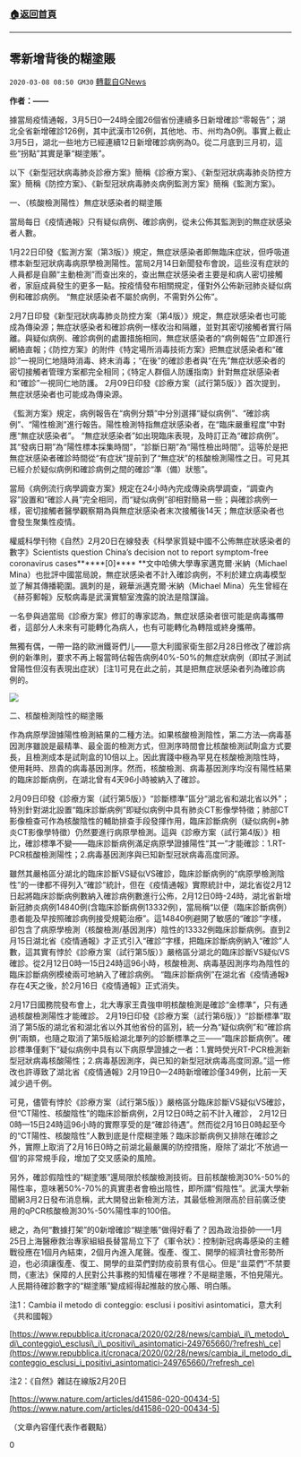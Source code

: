 ###  [:house:返回首頁](https://github.com/ourhimalayas/txt)
---

## 零新增背後的糊塗賬
`2020-03-08 08:50 GM30` [轉載自GNews](https://gnews.org/zh-hant/133435/)

**作者：——**

據當局疫情通報，3月5日0—24時全國26個省份連續多日新增確診“零報告”；湖北全省新增確診126例，其中武漢市126例，其他地、市、州均為0例。事實上截止3月5日，湖北一些地方已經連續12日新增確診病例為0。從二月底到三月初，這些“拐點”其實是筆“糊塗賬”。

以下《新型冠狀病毒肺炎診療方案》簡稱《診療方案》、《新型冠狀病毒肺炎防控方案》簡稱《防控方案》、《新型冠狀病毒肺炎病例監測方案》簡稱《監測方案》。

一、（核酸檢測陽性）無症狀感染者的糊塗賬

當局每日《疫情通報》只有疑似病例、確診病例，從未公佈其監測到的無症狀感染者人數。

1月22日印發《監測方案（第3版）》規定，無症狀感染者即無臨床症狀，但呼吸道標本新型冠狀病毒病原學檢測陽性。當局2月14日新聞發布會說，這些沒有症狀的人員都是自願“主動檢測”而查出來的，查出無症狀感染者主要是和病人密切接觸者，家庭成員發生的更多一點。按疫情發布相關規定，僅對外公佈新冠肺炎疑似病例和確診病例。 “無症狀感染者不屬於病例，不需對外公佈”。

2月7日印發《新型冠狀病毒肺炎防控方案（第4版）》規定，無症狀感染者也可能成為傳染源；無症狀感染者和確診病例一樣收治和隔離，並對其密切接觸者實行隔離。與疑似病例、確診病例的處置措施相同，無症狀感染者的“病例報告”立即進行網絡直報；《防控方案》的附件《特定場所消毒技術方案》把無症狀感染者和“確診”一視同仁地隨時消毒、終末消毒；“在後”的確診患者與“在先”無症狀感染者的密切接觸者管理方案都完全相同；《特定人群個人防護指南》針對無症狀感染者和“確診”一視同仁地防護。 2月09日印發《診療方案（試行第5版）》首次提到，無症狀感染者也可能成為傳染源。

《監測方案》規定，病例報告在“病例分類”中分別選擇“疑似病例”、“確診病例”、“陽性檢測”進行報告。陽性檢測特指無症狀感染者，在“臨床嚴重程度”中對應“無症狀感染者”。 “無症狀感染者”如出現臨床表現，及時訂正為“確診病例”。其“發病日期”為“陽性標本採集時間”，“診斷日期”為“陽性檢出時間”。這等於是把無症狀感染者確診時間從“有症狀”提前到了“無症狀”的核酸檢測陽性之日。可見其已經介於疑似病例和確診病例之間的確診“準（備）狀態”。

當局《病例流行病學調查方案》規定在24小時內完成傳染病學調查，“調查內容”設置和“確診人員”完全相同，而“疑似病例”卻相對簡易一些；與確診病例一樣，密切接觸者醫學觀察期為與無症狀感染者末次接觸後14天；無症狀感染者也會發生聚集性疫情。

權威科學刊物《自然》2月20日在線發表《科學家質疑中國不公佈無症狀感染者的數字》Scientists question China’s decision not to report symptom-free coronavirus cases\*\*\*\*\*\*[0]\*\*\*\* \*\*文中哈佛大學專家邁克爾·米納（Michael Mina）也批評中國當局說，無症狀感染者不計入確診病例，不利於建立病毒模型並了解其傳播範圍。諷刺的是，親華派邁克爾·米納（Michael Mina）先生曾經在《赫芬郵報》反駁病毒是武漢實驗室洩露的說法是陰謀論。

一名參與過當局《診療方案》修訂的專家認為，無症狀感染者很可能是病毒攜帶者，這部分人未來有可能轉化為病人，也有可能轉化為轉陰或終身攜帶。

無獨有偶，一帶一路的歐洲鐵哥們儿——意大利國家衛生部2月28日修改了確診病例的新準則，要求不再上報當時佔報告病例40%-50%的無症狀病例（即拭子測試曾陽性但沒有表現出症狀）[注1]可見在此之前，其是把無症狀感染者列為確診病例的。

![](https://s3-ap-northeast-1.amazonaws.com/news.guo.offload.media/wp-content/uploads/2020/03/07194738/image0-43.jpg)

二、核酸檢測陰性的糊塗賬

作為病原學證據陽性檢測結果的二種方法。如果核酸檢測陰性，第二方法—病毒基因測序雖說是最精準、最全面的檢測方式，但測序時間會比核酸檢測試劑盒方式要長，且檢測成本是試劑盒的10倍以上。因此實踐中極為罕見在核酸檢測陰性時，使用耗時、昂貴的病毒基因測序。然而，核酸檢測、病毒基因測序均沒有陽性結果的臨床診斷病例，在湖北曾有4天96小時被納入了確診。

2月09日印發《診療方案（試行第5版）》“診斷標準”區分“湖北省和湖北省以外”；特別針對湖北設置“臨床診斷病例”即疑似病例中具有肺炎CT影像學特徵；肺部CT影像檢查可作為核酸陰性的輔助排查手段發揮作用，臨床診斷病例（疑似病例+肺炎CT影像學特徵）仍然要進行病原學檢測。這與《診療方案（試行第4版）》相比，確診標準不變——臨床診斷病例滿足病原學證據陽性“其一”才能確診：1.RT-PCR核酸檢測陽性；2.病毒基因測序與已知新型冠狀病毒高度同源。

雖然其嚴格區分湖北的臨床診斷VS疑似VS確診，臨床診斷病例的“病原學檢測陰性”的一律都不得列入“確診”統計，但在《疫情通報》實際統計中，湖北省從2月12日起將臨床診斷病例數納入確診病例數進行公佈，2月12日0時-24時，湖北省新增新冠肺炎病例14840例(含臨床診斷病例13332例)，當局稱“以便（臨床診斷病例）患者能及早按照確診病例接受規範治療”。這14840例避開了敏感的“確診”字樣，卻包含了病原學檢測（核酸檢測/基因測序）陰性的13332例臨床診斷病例。直到2月15日湖北省《疫情通報》才正式引入“確診”字樣，把臨床診斷病例納入“確診”人數，這其實有悖於《診療方案（試行第5版）》嚴格區分湖北的臨床診斷VS疑似VS確診。從2月12日0時—15日24時這96小時，核酸檢測、病毒基因測序均為陰性的臨床診斷病例模棱兩可地納入了確診病例。 “臨床診斷病例”在湖北省《疫情通報》存在4天之後，於2月16日《疫情通報》正式消失。

2月17日國務院發布會上，北大專家王貴強申明核酸檢測是確診“金標準”，只有通過核酸檢測陽性才能確診。 2月19日印發《診療方案（試行第6版）》“診斷標準”取消了第5版的湖北省和湖北省以外其他省份的區別，統一分為“疑似病例”和“確診病例”兩類，也隨之取消了第5版給湖北單列的診斷標準之三——“臨床診斷病例”。確診標準僅剩下“疑似病例中具有以下病原學證據之一者：1.實時熒光RT-PCR檢測新型冠狀病毒核酸陽性；2.病毒基因測序，與已知的新型冠狀病毒高度同源。”這一修改也許導致了湖北省《疫情通報》2月19日0—24時新增確診僅349例，比前一天減少過千例。

可見，儘管有悖於《診療方案（試行第5版）》嚴格區分臨床診斷VS疑似VS確診，但“CT陽性、核酸陰性”的臨床診斷病例，2月12日0時之前不計入確診， 2月12日0時—15日24時這96小時的實際享受的是“確診待遇”。然而從2月16日0時起至今的“CT陽性、核酸陰性”人數到底是什麼糊塗賬？臨床診斷病例又排除在確診之外，實際上取消了2月16日0時之前湖北最嚴厲的防控措施，廢除了湖北’不放過一個’的非常規手段，增加了交叉感染的風險。

另外，確診假陰性的“糊塗賬”還局限於核酸檢測技術。目前核酸檢測30%-50%的陽性率，意味著50%-70%的真實患者會檢出陰性，即所謂“假陰性”。武漢大學新聞網3月2日發布消息稱，武大開發出新檢測方法，其最低檢測限高於目前廣泛使用的qPCR核酸檢測30%-50%陽性率的100倍。

總之，為何“數據打架”的0新增確診“糊塗賬”做得好看了？因為政治掛帥——1月25日上海醫療救治專家組組長替當局立下了《軍令狀》：控制新冠病毒感染的主體戰役應在1個月內結束，2個月內進入尾聲。復產、復工、開學的經濟社會形勢所迫，也必須讓復產、復工、開學的韭菜們對防疫前景有信心。但是“韭菜們”不禁要問，《憲法》保障的人民對公共事務的知情權在哪裡？不是糊塗賬，不怕見陽光。人民期待確診數字的“糊塗賬”變成經得起推敲的放心賬、明白賬。

注1：Cambia il metodo di conteggio: esclusi i positivi asintomatici，意大利《共和國報》

[https://www.repubblica.it/cronaca/2020/02/28/news/cambia\_il\_metodo\_di\_conteggio\_esclusi\_i\_positivi\_asintomatici-249765660/?refresh\_ce](https://www.repubblica.it/cronaca/2020/02/28/news/cambia_il_metodo_di_conteggio_esclusi_i_positivi_asintomatici-249765660/?refresh_ce)

注2：《自然》雜誌在線版2月20日

[https://www.nature.com/articles/d41586-020-00434-5](https://www.nature.com/articles/d41586-020-00434-5)

（文章內容僅代表作者觀點）

0
